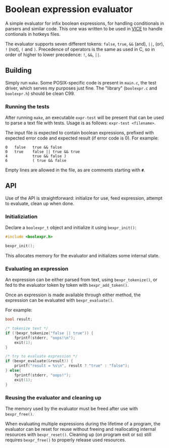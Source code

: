 # Boolean expression evaluator

A simple evaluator for infix boolean expressions, for handling conditionals in
parsers and similar code. This one was written to be used in
[VICE](https://sourceforge.net/projects/vice-emu/) to handle contionals in
hotkeys files.

The evaluator supports seven different tokens: `false`, `true`, `&&` (and),
`||`, (or), `!` (not), `(` and `)`. Precedence of operators is the same as used
in C, so in order of higher to lower precedence: `!`, `&&`, `||`.

## Building

Simply run `make`. Some POSIX-specific code is present in `main.c`, the test
driver, which serves my purposes just fine. The "library" (`boolexpr.c` and
`boolexpr.h`) should be clean C99.

### Running the tests

After running `make`, an executable `expr-test` will be present that can be used
to parse a text file with tests. Usage is as follows: `expr-test <filename>`.

The input file is expected to contain boolean expressions, prefixed with expected
error code and expected result (if error code is 0).
For example:

~~~
0   false   true && false
0   true    false || true && true
4           true && false )
6           ( true && false
~~~

Empty lines are allowed in the file, as are comments starting with **`#`**.

## API

Use of the API is straightforward: initialize for use, feed expression, attempt
to evaluate, clean up when done.

### Initializiation

Declare a `boolexpr_t` object and initialize it using `bexpr_init()`:
```c
#include <boolexpr.h>

bexpr_init();
```

This allocates memory for the evaluator and initializes some internal state.

### Evaluating an expression

An expression can be either parsed from text, using `bexpr_tokenize()`, or fed
to the evaluator token by token with `bexpr_add_token()`.

Once an expression is made available through either method, the expression can
be evaluated with `bexpr_evaluate()`.

For example:
```c
bool result;

/* tokenize text */
if (!bexpr_tokenize("false || true")) {
    fprintf(stderr, "oops!\n");
    exit(1);
}

/* try to evaluate expression */
if (bexpr_evaluate(&result)) {
    printf("result = %s\n", result ? "true" : "false");
} else{
    fprintf(stderr, "oops!");
    exit(1);
}
```

### Reusing the evaluator and cleaning up

The memory used by the evaluator must be freed after use with `bexpr_free()`.

When evaluating multiple expressions during the lifetime of a program, the
evaluator can be reset for reuse without freeing and reallocating internal
resources with `bexpr_reset()`. Cleaning up (on program exit or so) still
requires `bexpr_free()` to properly release used resources.

